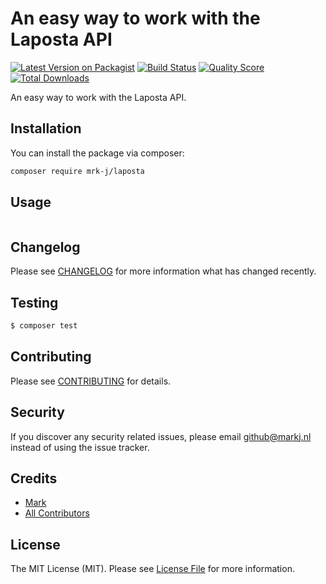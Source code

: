# An easy way to work with the Laposta API

[![Latest Version on Packagist](https://img.shields.io/packagist/v/mrk-j/laposta.svg?style=flat-square)](https://packagist.org/packages/mrkj/laposta)
[![Build Status](https://img.shields.io/travis/mrk-j/laposta/master.svg?style=flat-square)](https://travis-ci.org/mrkj/laposta)
[![Quality Score](https://img.shields.io/scrutinizer/g/mrk-j/laposta.svg?style=flat-square)](https://scrutinizer-ci.com/g/mrkj/laposta)
[![Total Downloads](https://img.shields.io/packagist/dt/mrk-j/laposta.svg?style=flat-square)](https://packagist.org/packages/mrkj/laposta)

An easy way to work with the Laposta API.

## Installation
You can install the package via composer:

```bash
composer require mrk-j/laposta
```

## Usage

``` php
```

## Changelog

Please see [CHANGELOG](CHANGELOG.md) for more information what has changed recently.

## Testing

``` bash
$ composer test
```

## Contributing

Please see [CONTRIBUTING](CONTRIBUTING.md) for details.

## Security

If you discover any security related issues, please email github@markj.nl instead of using the issue tracker.

## Credits

- [Mark](https://github.com/mrk-j)
- [All Contributors](../../contributors)

## License

The MIT License (MIT). Please see [License File](LICENSE.md) for more information.
